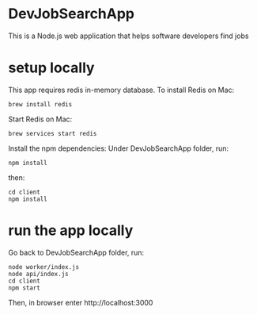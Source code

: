 # DevJobSearchApp
This is a Node.js web application that helps software developers find jobs 

# setup locally
This app requires redis in-memory database.
To install Redis on Mac:

    brew install redis
Start Redis on Mac:

    brew services start redis

Install the npm dependencies:
Under DevJobSearchApp folder, run:

    npm install
then:

    cd client
    npm install

# run the app locally
Go back to DevJobSearchApp folder, run:

    node worker/index.js
    node api/index.js
    cd client
    npm start

Then, in browser enter http://localhost:3000

